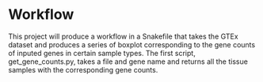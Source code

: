 # Workflow
This project will produce a workflow in a Snakefile that takes the GTEx dataset and produces a series of boxplot corresponding to the gene counts of inputed genes in certain sample types. The first script, get_gene_counts.py, takes a file and gene name and returns all the tissue samples with the corresponding gene counts.  
